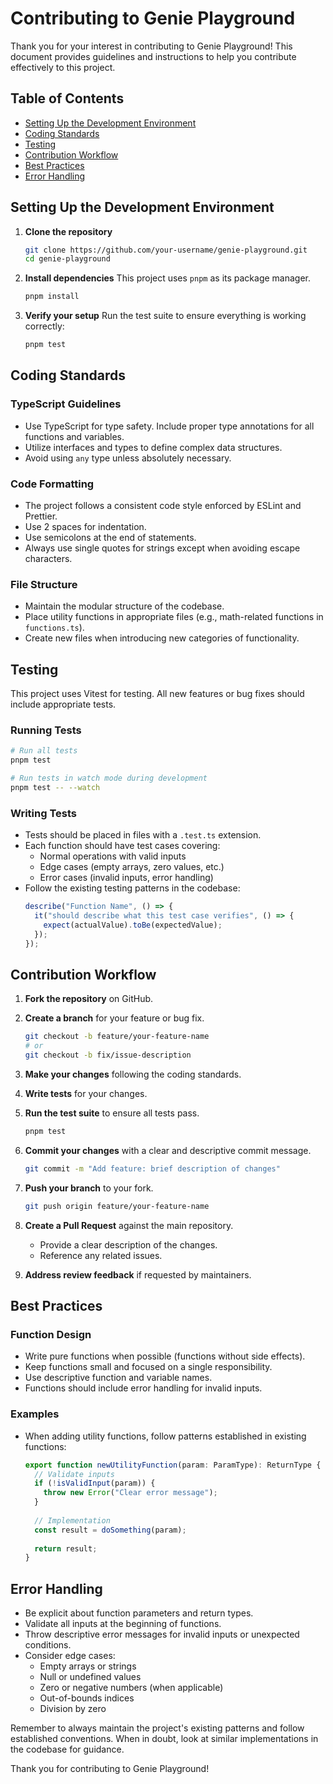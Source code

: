 # Contributing to Genie Playground

Thank you for your interest in contributing to Genie Playground! This document provides guidelines and instructions to help you contribute effectively to this project.

## Table of Contents

- [Setting Up the Development Environment](#setting-up-the-development-environment)
- [Coding Standards](#coding-standards)
- [Testing](#testing)
- [Contribution Workflow](#contribution-workflow)
- [Best Practices](#best-practices)
- [Error Handling](#error-handling)

## Setting Up the Development Environment

1. **Clone the repository**
   ```bash
   git clone https://github.com/your-username/genie-playground.git
   cd genie-playground
   ```

2. **Install dependencies**
   This project uses `pnpm` as its package manager.
   ```bash
   pnpm install
   ```

3. **Verify your setup**
   Run the test suite to ensure everything is working correctly:
   ```bash
   pnpm test
   ```

## Coding Standards

### TypeScript Guidelines

- Use TypeScript for type safety. Include proper type annotations for all functions and variables.
- Utilize interfaces and types to define complex data structures.
- Avoid using `any` type unless absolutely necessary.

### Code Formatting

- The project follows a consistent code style enforced by ESLint and Prettier.
- Use 2 spaces for indentation.
- Use semicolons at the end of statements.
- Always use single quotes for strings except when avoiding escape characters.

### File Structure

- Maintain the modular structure of the codebase.
- Place utility functions in appropriate files (e.g., math-related functions in `functions.ts`).
- Create new files when introducing new categories of functionality.

## Testing

This project uses Vitest for testing. All new features or bug fixes should include appropriate tests.

### Running Tests

```bash
# Run all tests
pnpm test

# Run tests in watch mode during development
pnpm test -- --watch
```

### Writing Tests

- Tests should be placed in files with a `.test.ts` extension.
- Each function should have test cases covering:
  - Normal operations with valid inputs
  - Edge cases (empty arrays, zero values, etc.)
  - Error cases (invalid inputs, error handling)
- Follow the existing testing patterns in the codebase:
  ```typescript
  describe("Function Name", () => {
    it("should describe what this test case verifies", () => {
      expect(actualValue).toBe(expectedValue);
    });
  });
  ```

## Contribution Workflow

1. **Fork the repository** on GitHub.

2. **Create a branch** for your feature or bug fix.
   ```bash
   git checkout -b feature/your-feature-name
   # or
   git checkout -b fix/issue-description
   ```

3. **Make your changes** following the coding standards.

4. **Write tests** for your changes.

5. **Run the test suite** to ensure all tests pass.
   ```bash
   pnpm test
   ```

6. **Commit your changes** with a clear and descriptive commit message.
   ```bash
   git commit -m "Add feature: brief description of changes"
   ```

7. **Push your branch** to your fork.
   ```bash
   git push origin feature/your-feature-name
   ```

8. **Create a Pull Request** against the main repository.
   - Provide a clear description of the changes.
   - Reference any related issues.

9. **Address review feedback** if requested by maintainers.

## Best Practices

### Function Design

- Write pure functions when possible (functions without side effects).
- Keep functions small and focused on a single responsibility.
- Use descriptive function and variable names.
- Functions should include error handling for invalid inputs.

### Examples

- When adding utility functions, follow patterns established in existing functions:
  ```typescript
  export function newUtilityFunction(param: ParamType): ReturnType {
    // Validate inputs
    if (!isValidInput(param)) {
      throw new Error("Clear error message");
    }
    
    // Implementation
    const result = doSomething(param);
    
    return result;
  }
  ```

## Error Handling

- Be explicit about function parameters and return types.
- Validate all inputs at the beginning of functions.
- Throw descriptive error messages for invalid inputs or unexpected conditions.
- Consider edge cases:
  - Empty arrays or strings
  - Null or undefined values
  - Zero or negative numbers (when applicable)
  - Out-of-bounds indices
  - Division by zero

Remember to always maintain the project's existing patterns and follow established conventions. When in doubt, look at similar implementations in the codebase for guidance.

Thank you for contributing to Genie Playground!
